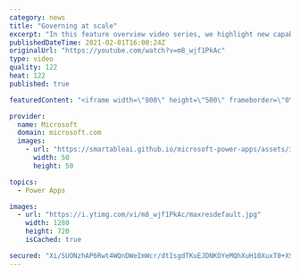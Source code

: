 ```yaml
---
category: news
title: "Governing at scale"
excerpt: "In this feature overview video series, we highlight new capabilities included in the latest update to Microsoft Power Apps.  Microsoft's Power Platform is a rich ecosystem of more than three hundred Microsoft and non-Microsoft connectors that can be leveraged by apps and flows. We are proud to introduce"
publishedDateTime: 2021-02-01T16:00:24Z
originalUrl: "https://youtube.com/watch?v=m8_wjf1PkAc"
type: video
quality: 122
heat: 122
published: true

featuredContent: "<iframe width=\"800\" height=\"500\" frameborder=\"0\" src=\"https://www.youtube.com/embed/m8_wjf1PkAc\" allow=\"accelerometer; autoplay; encrypted-media; gyroscope; picture-in-picture\" allowfullscreen></iframe>"

provider:
  name: Microsoft
  domain: microsoft.com
  images:
    - url: "https://smartableai.github.io/microsoft-power-apps/assets/images/organizations/microsoft.com-50x50.jpg"
      width: 50
      height: 50

topics:
  - Power Apps

images:
  - url: "https://i.ytimg.com/vi/m8_wjf1PkAc/maxresdefault.jpg"
    width: 1280
    height: 720
    isCached: true

secured: "Xi/SUONzhAP6Rwt4WQnDWeImWcr/dtIsgdTKuEJDNKOYeMQhXuH10XuxT0+XSx123yQ6XizTo8PJFak5Yiq/hw2y93fYv0aaTz6ZOiDQBiROo++6XGYAHkfdyOD8pVDPlPf7OMGH2Yml3+AnUq0BUoQ4IDTARI5HoIEYzplbIleIyfAlut0Ze2/Iwc1hxAeouDVyGmup5IiCt7eFtAwDApdqumbJILb/8gv7lbLEYIxfaS7qUCgxXQYjUJyI+FLmu9bg3yKHumc16BWzHXWq7cMxYUNxg297UJyZPbx17DlAG0TOnstrNbYFdqChmycW7cqy1Y+el8naCJQOEOjRxlA2X0H1TNrnFz0q6EuwiMUmkAbV2GVWy+hsapO5NhHhgH8887kBNiUSo2uSwPmzhEUhCKxas3KBJprvM/l5sl0=;h6hVYFw+Z7nhyALkXKt5ag=="
---
```


